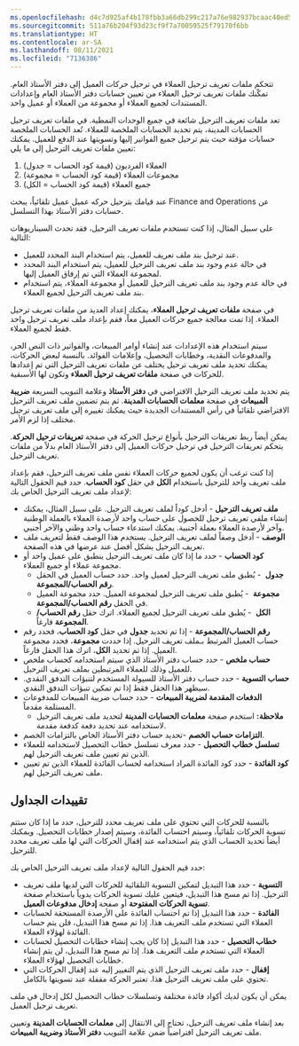 ```yaml
---
ms.openlocfilehash: d4c7d925af4b178fbb3a66db299c217a76e982937bcaac40ed56209e1033d085
ms.sourcegitcommit: 511a76b204f93d23cf9f7a70059525f79170f6bb
ms.translationtype: HT
ms.contentlocale: ar-SA
ms.lasthandoff: 08/11/2021
ms.locfileid: "7136386"
---
```

تتحكم ملفات تعريف ترحيل العملاء في ترحيل حركات العميل إلى دفتر الأستاذ العام. تمكّنك ملفات تعريف ترحيل العملاء من تعيين حسابات دفتر الأستاذ العام وإعدادات المستندات لجميع العملاء أو مجموعة من العملاء أو عميل واحد.

تعد ملفات تعريف الترحيل شائعة في جميع الوحدات النمطية. في ملفات تعريف ترحيل الحسابات المدينة، يتم تحديد الحسابات الملخصة للعملاء. تُعد الحسابات الملخصة حسابات مؤقتة حيث يتم ترحيل جميع الفواتير إليها وتسويتها عند الدفع للعميل. يمكنك تعيين ملفات تعريف الترحيل إلى ما يلي:

1.  العملاء الفرديون (قيمة كود الحساب = جدول)
2.  مجموعات العملاء (قيمة كود الحساب = مجموعة)
3.  جميع العملاء (قيمة كود الحساب = الكل)

عند قيامك بترحيل حركه عميل عميل تلقائياً، يبحث Finance and Operations عن حسابات دفتر الأستاذ بهذا التسلسل.

على سبيل المثال، إذا كنت تستخدم ملفات تعريف الترحيل، فقد تحدث السيناريوهات التالية:

-   عند ترحيل بند ملف تعريف للعميل، يتم استخدام البند المحدد للعميل.
-   في حالة عدم وجود بند ملف تعريف الترحيل للعميل، يتم استخدام البند المحدد لمجموعة العملاء التي تم إرفاق العميل إليها.
-   في حالة عدم وجود بند ملف تعريف الترحيل للعميل أو مجموعة العملاء، يتم استخدام بند ملف تعريف الترحيل لجميع العملاء.

في صفحة **ملفات تعريف ترحيل العملاء**، يمكنك إعداد العديد من ملفات تعريف ترحيل العملاء. إذا تمت معالجة جميع حركات العميل معاً، فقم بإعداد ملف تعريف ترحيل واحد فقط لجميع العملاء.

سيتم استخدام هذه الإعدادات عند إنشاء أوامر المبيعات، والفواتير ذات النص الحر، والمدفوعات النقدية، وخطابات التحصيل، وإعلامات الفوائد. بالنسبة لبعض الحركات، يمكنك تحديد ملف تعريف ترحيل يختلف عن ملفات تعريف الترحيل التي تم إعدادها للحركات في صفحة **ملفات تعريف ترحيل العملاء** وتكون لها الأسبقية.

يتم تحديد ملف تعريف الترحيل الافتراضي في **دفتر الأستاذ** وعلامة التبويب السريعة **ضريبة المبيعات** في صفحة **معلمات الحسابات المدينة**. ثم يتم تضمين ملف تعريف الترحيل الافتراضي تلقائياً في رأس المستندات الجديدة حيث يمكنك تغييره إلى ملف تعريف ترحيل مختلف إذا لزم الأمر.

يمكن أيضاً ربط تعريفات الترحيل بأنواع ترحيل الحركة في صفحة **تعريفات ترحيل الحركة**. يتحكم تعريفات الترحيل في ترحيل حركات العميل إلى دفتر الأستاذ العام بدلاً من ملفات تعريف الترحيل.

إذا كنت ترغب أن يكون لجميع حركات العملاء نفس ملف تعريف الترحيل، فقم بإعداد ملف تعريف واحد للترحيل باستخدام **الكل** في حقل **كود الحساب**. حدد قيم الحقول التالية لإعداد ملف تعريف الترحيل الخاص بك:

-   **ملف تعريف الترحيل** - أدخل كوداً لملف تعريف الترحيل. على سبيل المثال، يمكنك إنشاء ملفي تعريف ترحيل للحصول على حساب واحد لأرصدة العملاء بالعملة الوطنية وآخر لأرصدة العملاء بعملة أجنبية. يمكنك استدعاء حساب واحد وطني والآخر أجنبي.
-   **الوصف** - أدخل وصفاً لملف تعريف الترحيل. يستخدم هذا الوصف فقط لتعريف ملف تعريف الترحيل بشكل أفضل عند عرضها في هذه الصفحة.
-   **كود الحساب** - حدد ما إذا كان ملف تعريف الترحيل ينطبق على عميل واحد أو مجموعة عملاء أو جميع العملاء.
    -   **جدول**  - يُطبق ملف تعريف الترحيل لعميل واحد.
        حدد حساب العميل في الحقل **رقم الحساب/المجموعة**.
    -   **مجموعة**  - يُطبق ملف تعريف الترحيل لمجموعة العميل.
        حدد مجموعة العميل في الحقل **رقم الحساب/المجموعة**.
    -   **الكل**  - يُطبق ملف تعريف الترحيل لجميع العملاء. اترك حقل **رقم الحساب/المجموعة** فارغاً.
-   **رقم الحساب/المجموعة** - إذا تم تحديد **جدول** في حقل **كود الحساب**، فحدد رقم حساب العميل المرتبط بـملف تعريف الترحيل. إذا حددت **مجموعة**، فحدد مجموعة العميل. إذا تم تحديد **الكل**، اترك هذا الحقل فارغاً.
-   **حساب ملخص** - حدد حساب دفتر الأستاذ الذي سيتم استخدامه كحساب ملخص للعميل وذلك للعملاء المرتبطين بملف تعريف الترحيل.
-   **حساب التسوية** - حدد حساب دفتر الأستاذ للسيولة المستخدم لتنبؤات التدفق النقدي. سيظهر هذا الحقل فقط إذا تم تمكين تنبؤات التدفق النقدي.
-   **الدفعات المقدمة لضريبة المبيعات** - حدد حساب ضريبة المبيعات للمدفوعات المستلمة مقدماً.
    -   **ملاحظة:** استخدم صفحة **معلمات الحسابات المدينة** لتحديد ملف تعريف الترحيل لاستخدامه عند تحديد دفعة كدفعة مقدمة.
-   **التزامات حساب الخصم** -تحديد حساب دفتر الأستاذ الخاص بالتزامات الخصم.
-   **تسلسل خطاب التحصيل** - حدد معرف تسلسل خطاب التحصيل لاستخدامه للعملاء الذين تم تعيين ملف تعريف الترحيل لهم.
-   **كود الفائدة** - حدد كود الفائدة المراد استخدامه لحساب الفائدة للعملاء الذين تم تعيين ملف تعريف الترحيل لهم.

## <a name="table-restrictions"></a>تقييدات الجداول 

بالنسبة للحركات التي تحتوي على ملف تعريف محدد للترحيل، حدد ما إذا كان ستتم تسوية الحركات تلقائياً، وسيتم احتساب الفائدة، وسيتم إصدار خطابات التحصيل. ويمكنك أيضاً تحديد الحساب الذي يتم استخدامه عند إقفال الحركات التي لها ملف تعريف محدد للترحيل.

حدد قيم الحقول التالية لإعداد ملف تعريف الترحيل الخاص بك:

-   **التسوية** - حدد هذا التبديل لتمكين التسوية التلقائية للحركات التي لديها ملف تعريف الترحيل. إذا تم مسح هذا التبديل، فيتعين عليك تسوية الحركات يدوياً باستخدام صفحة **تسوية الحركات المفتوحة** أو صفحة **إدخال مدفوعات العميل**.
-   **الفائدة** - حدد هذا التبديل إذا تم احتساب الفائدة على الأرصدة المستحقة لحسابات العملاء التي تستخدم ملف التعريف هذا.
    إذا تم مسح هذا التبديل، فلن يتم حساب الفائدة لهؤلاء العملاء.
-   **خطاب التحصيل** - حدد هذا التبديل إذا كان يجب إنشاء خطابات التحصيل لحسابات العملاء التي تستخدم ملف التعريف هذا. إذا تم مسح هذا التبديل، لن يتم إنشاء خطابات التحصيل لهؤلاء العملاء.
-   **إقفال** - حدد ملف تعريف الترحيل الذي يتم التغيير إليه عند إقفال الحركات التي تحتوي على ملف تعريف الترحيل هذا. تعتبر الحركة مقفلة عند تسويتها بالكامل.

يمكن أن يكون لديك أكواد فائدة مختلفة وتسلسلات خطاب التحصيل لكل إدخال في ملف تعريف ترحيل العميل.

بعد إنشاء ملف تعريف الترحيل، تحتاج إلى الانتقال إلى **معلمات الحسابات المدينة** وتعيين ملف تعريف الترحيل افتراضياً ضمن علامة التبويب **دفتر الأستاذ وضريبة المبيعات**.

